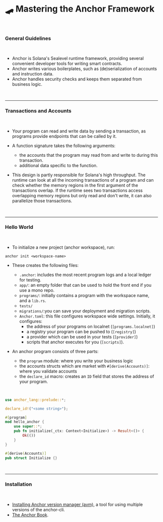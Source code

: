 # 🛹 Mastering the Anchor Framework 

<br>

### General Guidelines

<br>


* Anchor is Solana's Sealevel runtime framework, providing several convenient developer tools for writing smart contracts.
* Anchor writes various boilerplates, such as (de)serialization of accounts and instruction data.
* Anchor handles security checks and keeps them separated from business logic.

<br>

----

### Transactions and Accounts

<br>

* Your program can read and write data by sending a transaction, as programs provide endpoints that can be called by it.
* A function signature takes the following arguments:
  * the accounts that the program may read from and write to during this transaction.
  * additional data specific to the function.
 
* This design is partly responsible for Solana's high throughput. The runtime can look at all the incoming transactions of a program and can check whether the memory regions in the first argument of the transactions overlap. If the runtime sees two transactions access overlapping memory regions but only read and don't write, it can also parallelize those transactions.


<br>

----

### Hello World

<br>

* To initialize a new project (anchor workspace), run:

```
anchor init <workspace-name>
```

* These creates the following files:
   * `.anchor`: includes the most recent program logs and a local ledger for testing.
   * `app/`: an empty folder that can be used to hold the front end if you use a mono repo.
   * `programs/`: initially contains a program with the workspace name, and a `lib.rs`.
   * `tests/`
   * `migrations/`:you can save your deployment and migration scripts.
   * `Anchor.toml`: this file configures workspace wide settings. Initially, it configures:
      * the address of your programs on localnet (`[programs.localnet]`)
      * a registry your program can be pushed to (`[registry]`)
      * a provider which can be used in your tests (`[provider]`)
      * scripts that anchor executes for you (`[scripts]`).

* An anchor program consists of three parts:
  * the `program` module: where you write your business logic
  * the accounts structs which are market with `#[derive(Accounts)]`: where you validate accounts
  * the `declare_id` macro: creates an `ID` field that stores the address of your program. 

<br>

```rust
use anchor_lang::prelude::*;

declare_id!("<some string>");

#[program]
mod hello_anchor {
    use super::*;
    pub fn initialize(_ctx: Context<Initialize>) -> Result<()> {
        Ok(())
    }
}

#[derive(Accounts)]
pub struct Initialize {}
```


<br>

---

### Installation

<br>

* [Installing Anchor version manager (avm)](https://www.anchor-lang.com/docs/installation), a tool for using multiple versions of the anchor-cli.
* [The Anchor Book](https://book.anchor-lang.com/).
